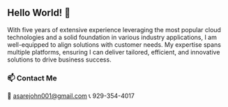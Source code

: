 ## Hello World! 👋

With five years of extensive experience leveraging the most popular cloud technologies and a solid foundation in various industry applications, I am well-equipped to align solutions with customer needs.
My expertise spans multiple platforms, ensuring I can deliver tailored, efficient, and innovative solutions to drive business success.

### 📫 Contact Me
📧 asarejohn001@gmail.com
📞 929-354-4017

